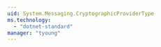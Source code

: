 ```yaml
---
uid: System.Messaging.CryptographicProviderType
ms.technology: 
  - "dotnet-standard"
manager: "tyoung"
---
```

